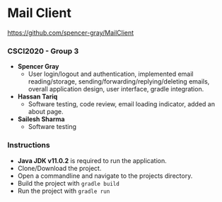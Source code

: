 
# Mail Client 
https://github.com/spencer-gray/MailClient
### CSCI2020 - Group 3

- **Spencer Gray**
	- User login/logout and authentication, implemented email reading/storage, sending/forwarding/replying/deleting emails, overall application design, user interface, gradle integration.
- **Hassan Tariq**
	- Software testing, code review, email loading indicator, added an about page.
- **Sailesh Sharma**
	- Software testing

### Instructions
 - **Java JDK v11.0.2** is required to run the application.
 - Clone/Download the project.
 - Open a commandline and navigate to the projects directory.
 - Build the project with ``` gradle build ```
 - Run the project with ``` gradle run ```